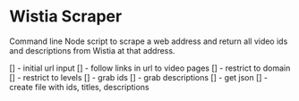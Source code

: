 # Wistia Scraper

Command line Node script to scrape a web address and return all video ids and descriptions from Wistia at that address.

[] - initial url input
[] - follow links in url to video pages
[] - restrict to domain
[] - restrict to levels
[] - grab ids
[] - grab descriptions
[] - get json
[] - create file with ids, titles, descriptions
